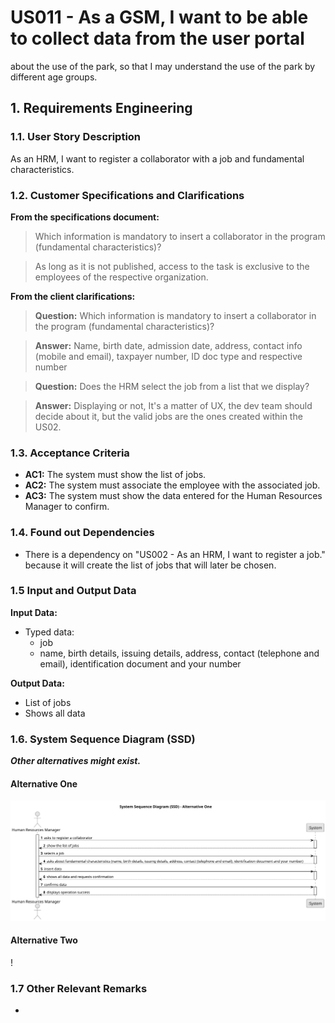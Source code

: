# US011 - As a GSM, I want to be able to collect data from the user portal
about the use of the park, so that I may understand the use of the park
by different age groups.



## 1. Requirements Engineering

### 1.1. User Story Description

As an HRM, I want to register a collaborator with a job and fundamental characteristics.

### 1.2. Customer Specifications and Clarifications 

**From the specifications document:**

>	Which information is mandatory to insert a collaborator in the program (fundamental characteristics)?

>	As long as it is not published, access to the task is exclusive to the employees of the respective organization. 

**From the client clarifications:**

> **Question:** Which information is mandatory to insert a collaborator in the program (fundamental characteristics)?


> **Answer:** Name, birth date, admission date, address, contact info (mobile and email), taxpayer number, ID doc type and respective number


> **Question:** Does the HRM select the job from a list that we display?


> **Answer:** Displaying or not, It's a matter of UX, the dev team should decide about it, but the valid jobs are the ones created within the US02.

### 1.3. Acceptance Criteria

* **AC1:** The system must show the list of jobs.
* **AC2:** The system must associate the employee with the associated job.
* **AC3:** The system must show the data entered for the Human Resources Manager to confirm.


### 1.4. Found out Dependencies

* There is a dependency on "US002 - As an HRM, I want to register a job." because it will create the list of jobs that will later be chosen.

### 1.5 Input and Output Data

**Input Data:**

* Typed data:
    * job
    * name, birth details, issuing details, address, contact (telephone and email), identification document and your number

**Output Data:**

* List of jobs
* Shows all data

### 1.6. System Sequence Diagram (SSD)

**_Other alternatives might exist._**

#### Alternative One

![System Sequence Diagram (SSD) - Alternative One](svg/us003-system-sequence-diagram-alternative-one.svg)

#### Alternative Two

!

### 1.7 Other Relevant Remarks

*  